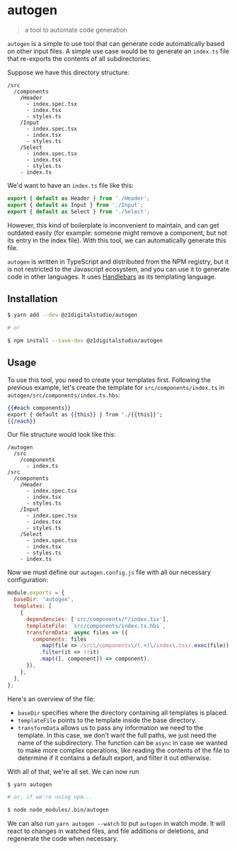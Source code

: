# autogen

> a tool to automate code generation

`autogen` is a simple to use tool that can generate code automatically based on
other input files. A simple use case would be to generate an `index.ts` file
that re-exports the contents of all subdirectories:

Suppose we have this directory structure:

```
/src
  /components
    /Header
      - index.spec.tsx
      - index.tsx
      - styles.ts
    /Input
      - index.spec.tsx
      - index.tsx
      - styles.ts
    /Select
      - index.spec.tsx
      - index.tsx
      - styles.ts
    - index.ts
```

We'd want to have an `index.ts` file like this:

```typescript
export { default as Header } from './Header';
export { default as Input } from './Input';
export { default as Select } from './Select';
```

However, this kind of boilerplate is inconvenient to maintain, and can get
outdated easily (for example: someone might remove a component, but not its
entry in the index file). With this tool, we can automatically generate this
file.

`autogen` is written in TypeScript and distributed from the NPM registry, but it
is not restricted to the Javascript ecosystem, and you can use it to generate
code in other languages. It uses [Handlebars][hbs] as its templating language.

## Installation

```bash
$ yarn add --dev @z1digitalstudio/autogen

# or

$ npm install --save-dev @z1digitalstudio/autogen
```

## Usage

To use this tool, you need to create your templates first. Following the
previous example, let's create the template for `src/components/index.ts` in
`autogen/src/components/index.ts.hbs`:

```handlebars
{{#each components}}
export { default as {{this}} } from './{{this}}';
{{/each}}
```

Our file structure would look like this:

```
/autogen
  /src
    /components
      - index.ts
/src
  /components
    /Header
      - index.spec.tsx
      - index.tsx
      - styles.ts
    /Input
      - index.spec.tsx
      - index.tsx
      - styles.ts
    /Select
      - index.spec.tsx
      - index.tsx
      - styles.ts
    - index.ts
```

Now we must define our `autogen.config.js` file with all our necessary
configuration:

```javascript
module.exports = {
  baseDir: 'autogen',
  templates: [
    {
      dependencies: ['src/components/*/index.tsx'],
      templateFile: `src/components/index.ts.hbs`,
      transformData: async files => ({
        components: files
          .map(file => /src\/components\/(.+)\/index\.tsx/.exec(file))
          .filter(it => !!it)
          .map(([, component]) => component),
      }),
    },
  ],
};
```

Here's an overview of the file:

- `baseDir` specifies where the directory containing all templates is placed.
- `templateFile` points to the template inside the base directory.
- `transformData` allows us to pass any information we need to the template. In
  this case, we don't want the full paths, we just need the name of the
  subdirectory.
  The function can be `async` in case we wanted to make more complex
  operations, like reading the contents of the file to determine if it contains a
  default export, and filter it out otherwise.

With all of that, we're all set. We can now run

```bash
$ yarn autogen

# or, if we're using npm...

$ node node_modules/.bin/autogen
```

We can also run `yarn autogen --watch` to put `autogen` in watch mode. It will
react to changes in watched files, and file additions or deletions, and
regenerate the code when necessary.

[hbs]: https://github.com/wycats/handlebars.js/
